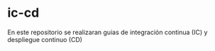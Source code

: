 # ic-cd
En este repositorio se realizaran guias de integración continua (IC) y despliegue continuo (CD)
